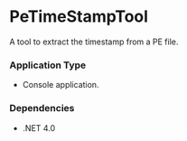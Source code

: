 PeTimeStampTool
===============

A tool to extract the timestamp from a PE file.

### Application Type ###

* Console application.

### Dependencies ###

* .NET 4.0
